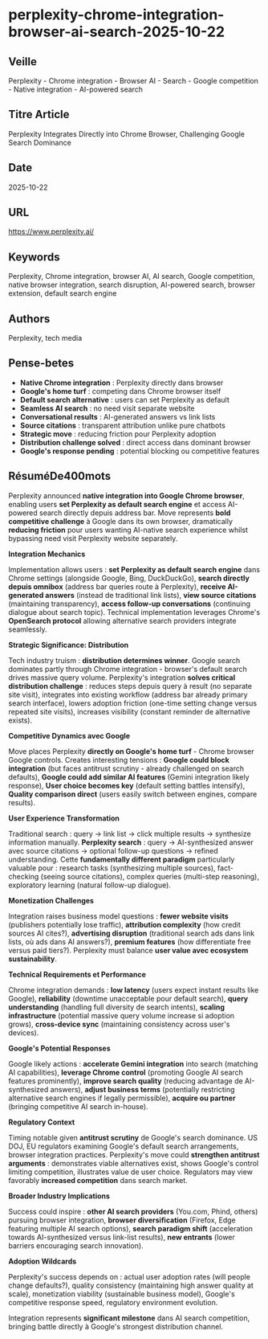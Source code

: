 # perplexity-chrome-integration-browser-ai-search-2025-10-22

## Veille
Perplexity - Chrome integration - Browser AI - Search - Google competition - Native integration - AI-powered search

## Titre Article
Perplexity Integrates Directly into Chrome Browser, Challenging Google Search Dominance

## Date
2025-10-22

## URL
https://www.perplexity.ai/

## Keywords
Perplexity, Chrome integration, browser AI, AI search, Google competition, native browser integration, search disruption, AI-powered search, browser extension, default search engine

## Authors
Perplexity, tech media

## Pense-betes
- **Native Chrome integration** : Perplexity directly dans browser
- **Google's home turf** : competing dans Chrome browser itself
- **Default search alternative** : users can set Perplexity as default
- **Seamless AI search** : no need visit separate website
- **Conversational results** : AI-generated answers vs link lists
- **Source citations** : transparent attribution unlike pure chatbots
- **Strategic move** : reducing friction pour Perplexity adoption
- **Distribution challenge solved** : direct access dans dominant browser
- **Google's response pending** : potential blocking ou competitive features

## RésuméDe400mots

Perplexity announced **native integration into Google Chrome browser**, enabling users **set Perplexity as default search engine** et access AI-powered search directly depuis address bar. Move represents **bold competitive challenge** à Google dans its own browser, dramatically **reducing friction** pour users wanting AI-native search experience whilst bypassing need visit Perplexity website separately.

**Integration Mechanics**

Implementation allows users : **set Perplexity as default search engine** dans Chrome settings (alongside Google, Bing, DuckDuckGo), **search directly depuis omnibox** (address bar queries route à Perplexity), **receive AI-generated answers** (instead de traditional link lists), **view source citations** (maintaining transparency), **access follow-up conversations** (continuing dialogue about search topic). Technical implementation leverages Chrome's **OpenSearch protocol** allowing alternative search providers integrate seamlessly.

**Strategic Significance: Distribution**

Tech industry truism : **distribution determines winner**. Google search dominates partly through Chrome integration - browser's default search drives massive query volume. Perplexity's integration **solves critical distribution challenge** : reduces steps depuis query à result (no separate site visit), integrates into existing workflow (address bar already primary search interface), lowers adoption friction (one-time setting change versus repeated site visits), increases visibility (constant reminder de alternative exists).

**Competitive Dynamics avec Google**

Move places Perplexity **directly on Google's home turf** - Chrome browser Google controls. Creates interesting tensions : **Google could block integration** (but faces antitrust scrutiny - already challenged on search defaults), **Google could add similar AI features** (Gemini integration likely response), **User choice becomes key** (default setting battles intensify), **Quality comparison direct** (users easily switch between engines, compare results).

**User Experience Transformation**

Traditional search : query → link list → click multiple results → synthesize information manually. **Perplexity search** : query → AI-synthesized answer avec source citations → optional follow-up questions → refined understanding. Cette **fundamentally different paradigm** particularly valuable pour : research tasks (synthesizing multiple sources), fact-checking (seeing source citations), complex queries (multi-step reasoning), exploratory learning (natural follow-up dialogue).

**Monetization Challenges**

Integration raises business model questions : **fewer website visits** (publishers potentially lose traffic), **attribution complexity** (how credit sources AI cites?), **advertising disruption** (traditional search ads dans link lists, où ads dans AI answers?), **premium features** (how differentiate free versus paid tiers?). Perplexity must balance **user value avec ecosystem sustainability**.

**Technical Requirements et Performance**

Chrome integration demands : **low latency** (users expect instant results like Google), **reliability** (downtime unacceptable pour default search), **query understanding** (handling full diversity de search intents), **scaling infrastructure** (potential massive query volume increase si adoption grows), **cross-device sync** (maintaining consistency across user's devices).

**Google's Potential Responses**

Google likely actions : **accelerate Gemini integration** into search (matching AI capabilities), **leverage Chrome control** (promoting Google AI search features prominently), **improve search quality** (reducing advantage de AI-synthesized answers), **adjust business terms** (potentially restricting alternative search engines if legally permissible), **acquire ou partner** (bringing competitive AI search in-house).

**Regulatory Context**

Timing notable given **antitrust scrutiny** de Google's search dominance. US DOJ, EU regulators examining Google's default search arrangements, browser integration practices. Perplexity's move could **strengthen antitrust arguments** : demonstrates viable alternatives exist, shows Google's control limiting competition, illustrates value de user choice. Regulators may view favorably **increased competition** dans search market.

**Broader Industry Implications**

Success could inspire : **other AI search providers** (You.com, Phind, others) pursuing browser integration, **browser diversification** (Firefox, Edge featuring multiple AI search options), **search paradigm shift** (acceleration towards AI-synthesized versus link-list results), **new entrants** (lower barriers encouraging search innovation).

**Adoption Wildcards**

Perplexity's success depends on : actual user adoption rates (will people change defaults?), quality consistency (maintaining high answer quality at scale), monetization viability (sustainable business model), Google's competitive response speed, regulatory environment evolution.

Integration represents **significant milestone** dans AI search competition, bringing battle directly à Google's strongest distribution channel.
